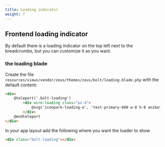 ```yaml
---
title: Loading indicator
weight: 7
---
```


## Frontend loading indicator

By default there is a loading indicator on the top left next to the breadcrumbs, but you can customize it as you want.

### the loading blade

Create the file `resources/views/vendor/zeus/themes/zeus/bolt/loading.blade.php`
with the default content:

```html
<div>
    @teleport('.bolt-loading')
        <div wire:loading class="px-4">
            @svg('iconpark-loading-o', 'text-primary-600 w-8 h-8 animate-spin')
        </div>
    @endteleport
</div>
```

In your app layout add the following where you want the loader to show

```html
<div class="bolt-loading"></div>
```
